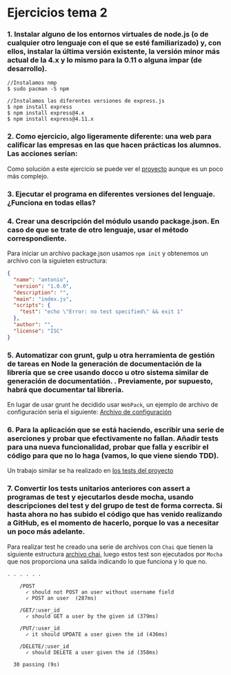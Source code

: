 # Ejercicios tema 2

### 1. Instalar alguno de los entornos virtuales de node.js (o de cualquier otro lenguaje con el que se esté familiarizado) y, con ellos, instalar la última versión existente, la versión minor más actual de la 4.x y lo mismo para la 0.11 o alguna impar (de desarrollo).

```
//Instalamos nmp
$ sudo pacman -S npm

//Instalamos las diferentes versiones de express.js
$ npm install express
$ npm install express@4.x
$ npm install express@4.11.x

```

### 2. Como ejercicio, algo ligeramente diferente: una web para calificar las empresas en las que hacen prácticas los alumnos. Las acciones serían:

Como solución a este ejercicio se puede ver el [proyecto](https://github.com/antoniovj1/infraestructura_virtual_ugr) aunque es un poco más complejo.


### 3. Ejecutar el programa en diferentes versiones del lenguaje. ¿Funciona en todas ellas?


### 4. Crear una descripción del módulo usando package.json. En caso de que se trate de otro lenguaje, usar el método correspondiente.
Para iniciar un archivo package.json usamos `npm init` y obtenemos un archivo con la siguieten estructura:
```json
{
  "name": "antonio",
  "version": "1.0.0",
  "description": "",
  "main": "index.js",
  "scripts": {
    "test": "echo \"Error: no test specified\" && exit 1"
  },
  "author": "",
  "license": "ISC"
}

```

### 5. Automatizar con grunt, gulp u otra herramienta de gestión de tareas en Node la generación de documentación de la librería que se cree usando docco u otro sistema similar de generación de documentatión. . Previamente, por supuesto, habrá que documentar tal librería.

En lugar de usar grunt he decidido usar `WebPack`, un ejemplo de archivo de configuración sería el siguiente:
[Archivo de configuración](https://github.com/antoniovj1/infraestructura_virtual_ugr/blob/master/webpack.config.dev.js)


### 6. Para la aplicación que se está haciendo, escribir una serie de aserciones y probar que efectivamente no fallan. Añadir tests para una nueva funcionalidad, probar que falla y escribir el código para que no lo haga (vamos, lo que viene siendo TDD).
Un trabajo similar se ha realizado en [los tests del proyecto](https://github.com/antoniovj1/infraestructura_virtual_ugr/tree/master/test)

### 7. Convertir los tests unitarios anteriores con assert a programas de test y ejecutarlos desde mocha, usando descripciones del test y del grupo de test de forma correcta. Si hasta ahora no has subido el código que has venido realizando a GitHub, es el momento de hacerlo, porque lo vas a necesitar un poco más adelante.

Para realizar test he creado una serie de archivos con `Chai` que tienen la siguiente estructura [archivo chai](https://github.com/antoniovj1/infraestructura_virtual_ugr/blob/master/test/session.js), luego estos test son ejecutados por `Mocha` que nos proporciona una salida indicando lo que funciona y lo que no.

```shell
. . . . . . 

    /POST 
      ✓ should not POST an user without username field
      ✓ POST an user  (287ms)
      
    /GET/:user_id
      ✓ should GET a user by the given id (379ms)
      
    /PUT/:user_id
      ✓ it should UPDATE a user given the id (436ms)
      
    /DELETE/:user_id
      ✓ should DELETE a user given the id (358ms)
      
  30 passing (9s)
